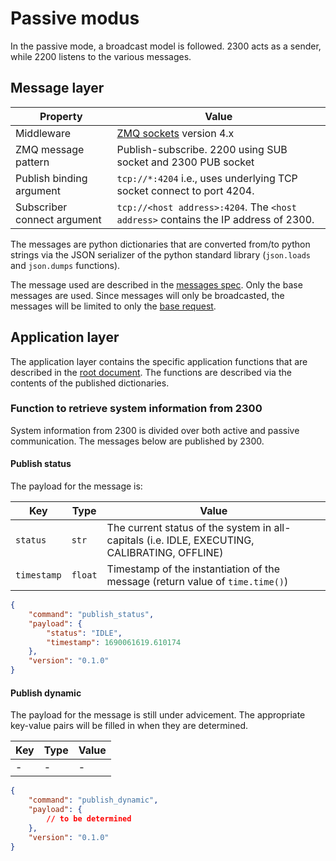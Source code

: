 # Passive modus

In the passive mode, a broadcast model is followed. 2300 acts as a sender, while 2200 listens to the various messages.

## Message layer

| Property | Value |
| --- | --- |
| Middleware | [ZMQ sockets](<https://zeromq.org>) version 4.x |
| ZMQ message pattern | Publish-subscribe. 2200 using SUB socket and 2300 PUB socket |
| Publish binding argument | `tcp://*:4204` i.e., uses underlying TCP socket connect to port 4204. |
| Subscriber connect argument | `tcp://<host address>:4204`. The `<host address>` contains the IP address of 2300. |

The messages are python dictionaries that are converted from/to python strings via the JSON serializer of the python standard library (`json.loads` and `json.dumps` functions).

The message used are described in the [messages spec](../messages.md). Only the base messages are used. Since messages will only be broadcasted, the messages will be limited to only the [base request](../messages.md#base-request).

## Application layer

The application layer contains the specific application functions that are described in the [root document](../index.md). The functions are described via the contents of the published dictionaries.

### Function to retrieve system information from 2300

System information from 2300 is divided over both active and passive communication. The messages below are published by 2300.

#### Publish status

The payload for the message is:

| Key | Type | Value |
| --- | --- | --- |
| `status` | `str` | The current status of the system in all-capitals (i.e. IDLE, EXECUTING, CALIBRATING, OFFLINE) |
| `timestamp` | `float` | Timestamp of the instantiation of the message (return value of `time.time()`) |

```json
{
    "command": "publish_status",
    "payload": {
        "status": "IDLE",
        "timestamp": 1690061619.610174
    },
    "version": "0.1.0"
}
```

#### Publish dynamic

The payload for the message is still under advicement. The appropriate key-value pairs will be filled in when they are determined.

| Key | Type | Value |
| --- | --- | --- |
| - | - | - |

```json
{
    "command": "publish_dynamic",
    "payload": {
        // to be determined
    },
    "version": "0.1.0"
}
```

